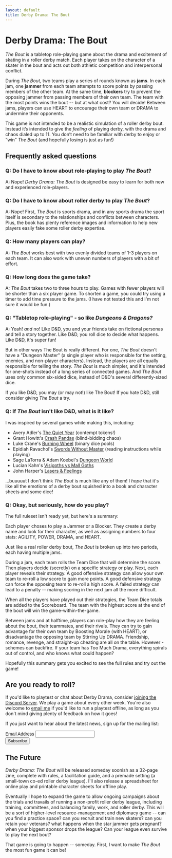 ```yaml
---
layout: default
title: Derby Drama: The Bout
---
```


Derby Drama: The Bout
======================

<cite>The Bout</cite> is a tabletop role-playing game about the drama and
excitement of skating in a roller derby match. Each player
takes on the character of a skater in the bout and acts out
both athletic competition and interpersonal conflict.

During <cite>The Bout</cite>, two teams play a series of rounds
known as <strong>jams</strong>. In each jam, one <strong>jammer</strong>
from each team attempts to score points by passing members
of the other team. At the same time, <strong>blockers</strong>
try to prevent the opposing jammer from passing
members of their own team. The team with the most points wins
the bout -- but at what cost? You will decide! Between jams,
players can use HEART to encourage their own team or DRAMA to
undermine their opponents.

This game is not intended to be a realistic simulation of a
roller derby bout. Instead it’s intended to give the *feeling*
of playing derby, with the drama and chaos dialed up to 11.
You don’t need to be familiar with derby to enjoy or “win”
<cite>The Bout</cite> (and hopefully losing is just as fun!)

Frequently asked questions
--------------------------

<h3>Q: Do I have to know about role-playing to play <cite>The Bout</cite>?</h3>

A: Nope! <cite>Derby Drama: The Bout</cite> is designed be easy to learn for
both new and experienced role-players.

<h3>Q: Do I have to know about roller derby to play <cite>The Bout</cite>?</h3>

A: Nope! First, <cite>The Bout</cite> is sports drama, and in any sports drama
the sport itself is secondary to the relationships and conflicts
between characters. Plus, the book has plenty reference images and information
to help new players easily fake some roller derby expertise.

<h3>Q: How many players can play?</h3>

A: <cite>The Bout</cite> works best with two evenly divided teams of 1-3 players
on each team. It can also work with uneven numbers of players
with a bit of effort.

<h3>Q: How long does the game take?</h3>

A: <cite>The Bout</cite> takes two to three hours to play. Games with fewer players
will be shorter than a six player game. To shorten a game, you
could try using a timer to add time pressure to the jams. (I have not tested this and I'm
not sure it would be fun.)

<h3>Q: "Tabletop role-playing" - so like <cite>Dungeons & Dragons?</cite></h3>

A: Yeah! *and* no! Like D&D, you and your friends take on
 fictional personas and tell a story together. Like D&D, you
 roll dice to decide what happens. Like D&D, it's super fun!

 But in other ways The Bout is really different. For one, <cite>The Bout</cite>
 doesn't have a "Dungeon Master" (a single player who is responsible for the setting,
 enemies, and non-player characters). Instead, the players are
 all equally responsible for telling the story. <cite>The Bout</cite> is much simpler,
 and it's intended for one-shots instead of a long series of connected games. And
 <cite>The Bout</cite> uses only common six-sided dice, instead of D&D's several differently-sized
 dice.

 If you like D&D, you may (or may not!) like The Bout! If you hate D&D,
 still consider giving <cite>The Bout</cite> a try.

<h3>Q: If <cite>The Bout</cite> isn't like D&D, what is it like?</h3>

I was inspired by several games while making this, including:
  * Avery Adler's [The Quiet Year](https://buriedwithoutceremony.com/the-quiet-year) (contempt tokens!)
  * Grant Howitt's [Crash Pandas](https://gshowitt.itch.io/crash-pandas) (blind-bidding chaos)
  * Luke Crane's [Burning Wheel](https://www.burningwheel.com/) (binary dice pools)
  * Epidiah Ravachol's [Swords Without Master](https://www.worldswithoutmaster.com/swords-without-master) (reading instructions while playing)
  * Sage LaTorra & Adam Koebel's [Dungeon World](https://dungeon-world.com/)
  * Lucian Kahn's [Visigoths vs Mall Goths](https://www.kickstarter.com/projects/luciankahn/visigoths-vs-mall-goths)
  * John Harper's [Lasers & Feelings](http://www.onesevendesign.com/laserfeelings/)

...buuuuut I don't think <cite>The Bout</cite> is much like any of them! I <em>hope</em>
that it's like all the emotions of a derby bout squished into a book and character sheets
and some dice!

<h3>Q: Okay, but seriously, how do you play?</h3>

The full ruleset isn't ready yet, but here's a summary:

Each player choses to play a Jammer or a Blocker. They create a derby name
and look for their character, as well as assigning numbers to four
stats: AGILITY, POWER, DRAMA, and HEART.

Just like a real roller derby bout, <cite>The Bout</cite> is broken up
into two periods, each having multiple jams.

During a jam, each team rolls the Team Dice that will determine
the score. Then players decide (secretly) on a specific strategy or
play.  Next, each player reveals
their strategy. A good offensive strategy can allow your own team to
re-roll a low score to gain more points. A
good defensive strategy can force the opposing team to re-roll a high
score. A failed strategy can lead to a penalty -- making scoring in the
next jam all the more difficult.

When all the players have played out their strategies, the Team Dice
totals are added to the Scoreboard. The team with the highest score
at the end of the bout will win the game-within-the-game.

Between jams and at halftime, players can role-play how they are
feeling about the bout, their teammates, and their rivals. They can try
to gain advantage for their own team by Boosting Morale (with HEART), or
disadvantage the opposing team by Stirring Up DRAMA. Friendship,
romance, revenge, and straight-up cheating are all on the table. However -
schemes can backfire. If your team has Too Much Drama, everything
spirals out of control, and who knows what could happen?

Hopefully this summary gets you excited to see the full rules and
try out the game!

Are you ready to roll?
----------------------

If you'd like to playtest or chat about Derby Drama, consider [joining the
Discord Server](https://discord.gg/aMRn37u).  We play a game about every other
week. You're also welcome to [email me](libby@libbyhoracek.com) if you'd like
to run a playtest offline, as long as you don't mind giving plenty of feedback
on how it goes!

If you just want to hear about the latest news, sign up for the mailing list:

<!-- Begin Mailchimp Signup Form -->
<link href="//cdn-images.mailchimp.com/embedcode/classic-10_7.css" rel="stylesheet" type="text/css">
<style type="text/css">
	#mc_embed_signup{clear:left; font:14px Helvetica,Arial,sans-serif; }
	/* Add your own Mailchimp form style overrides in your site stylesheet or in this style block.
	   We recommend moving this block and the preceding CSS link to the HEAD of your HTML file. */
</style>
<div id="mc_embed_signup">
<form action="https://daydrea.us20.list-manage.com/subscribe/post?u=da582c814d877501883cbcb0f&amp;id=4cf596cc24" method="post" id="mc-embedded-subscribe-form" name="mc-embedded-subscribe-form" class="validate" target="_blank" novalidate>
    <div id="mc_embed_signup_scroll">

<div class="mc-field-group">
	<label for="mce-EMAIL">Email Address </label>
	<input type="email" value="" name="EMAIL" class="required email" id="mce-EMAIL">
</div>
	<div id="mce-responses" class="clear">
		<div class="response" id="mce-error-response" style="display:none"></div>
		<div class="response" id="mce-success-response" style="display:none"></div>
	</div>    <!-- real people should not fill this in and expect good things - do not remove this or risk form bot signups-->
    <div style="position: absolute; left: -5000px;" aria-hidden="true"><input type="text" name="b_da582c814d877501883cbcb0f_4cf596cc24" tabindex="-1" value=""></div>
    <div class="clear"><input type="submit" value="Subscribe" name="subscribe" id="mc-embedded-subscribe" class="button"></div>
    </div>
</form>
</div>
<script type='text/javascript' src='//s3.amazonaws.com/downloads.mailchimp.com/js/mc-validate.js'></script><script type='text/javascript'>(function($) {window.fnames = new Array(); window.ftypes = new Array();fnames[0]='EMAIL';ftypes[0]='email';fnames[1]='FNAME';ftypes[1]='text';fnames[2]='LNAME';ftypes[2]='text';fnames[3]='ADDRESS';ftypes[3]='address';fnames[4]='PHONE';ftypes[4]='phone';fnames[5]='BIRTHDAY';ftypes[5]='birthday';}(jQuery));var $mcj = jQuery.noConflict(true);</script>
<!--End mc_embed_signup-->

The Future
----------------------
<cite>Derby Drama: The Bout</cite> will be released someday soonish
as a 32-page zine, complete with rules, a facilitation guide, and a
premade setting (a small-town co-ed roller derby league). I'll
also release a spreadsheet for online play and printable character
sheets for offline play.

Eventually I hope to expand the game to allow ongoing campaigns about
the trials and travails of running a non-profit roller derby league,
including training, committees, and balancing family, work, and roller derby.
This will be a sort of higher-level resource-management and
diplomacy game -- can you find a practice space? can you recruit and
train new skaters? can you retain your veterans? what happens when
the star jammer gets pregnant? when your biggest sponsor drops the
league? Can your league even survive to play the next bout?

That game is going to happen -- someday. First, I want to make
<cite>The Bout</cite> the most fun game it can be!